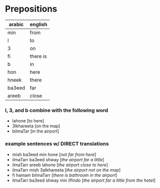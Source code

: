 # Prepositions


arabic | english
---|---
min | from
l | to
3 | on
fi | there is
b | in
hon | here
hneek | there
ba3eed | far
areeb | close

### l, 3, and b combine with the following word
- lahone [to here]
- 3lkhareeta [on the map]
- bilmaTar [in the airport]

### example sentences w/ DIRECT translations
- mish ba3eed min hone [*not far from here*]
- ilmaTarr ba3eed shway [*the airport far a little*]
- ilmaTarr areeb lahone [*the airport close to here*]
- ilmaTarr mish 3alkhareeta [*the airport not on the map*]
- fi hamam bilmaTarr [*there is bathroom in the airport*]
- ilmaTarr ba3eed shway min ilfindo [*the airport far a little from the hotel*]
